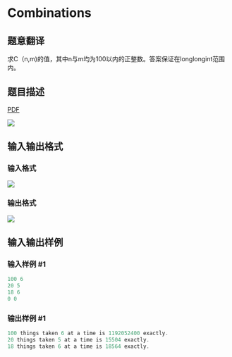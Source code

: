 # Combinations

## 题意翻译

求C（n,m)的值，其中n与m均为100以内的正整数。答案保证在longlongint范围内。

## 题目描述

[problemUrl]: https://uva.onlinejudge.org/index.php?option=com_onlinejudge&Itemid=8&category=5&page=show_problem&problem=305

[PDF](https://uva.onlinejudge.org/external/3/p369.pdf)

![](https://cdn.luogu.com.cn/upload/vjudge_pic/UVA369/8fbc154048f2693975211c40454bfef162ebf567.png)

## 输入输出格式

### 输入格式

![](https://cdn.luogu.com.cn/upload/vjudge_pic/UVA369/6721ff1631962b0fa63a772144fa856334c8bcf0.png)

### 输出格式

![](https://cdn.luogu.com.cn/upload/vjudge_pic/UVA369/8f3131a8b5a946804c13b4f080d8fc209cdd7575.png)

## 输入输出样例

### 输入样例 #1

```cpp
100 6
20 5
18 6
0 0
```


### 输出样例 #1

```cpp
100 things taken 6 at a time is 1192052400 exactly.
20 things taken 5 at a time is 15504 exactly.
18 things taken 6 at a time is 18564 exactly.
```



